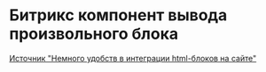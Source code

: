 # Битрикс компонент вывода произвольного блока

[Источник "Немного удобств в интеграции html-блоков на сайте"](http://blog.d-it.ru/dev/few-amenities-in-the-integration-of-the-html-blocks-on-the-website/)